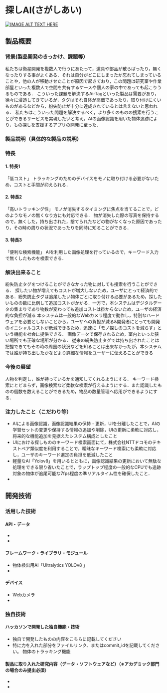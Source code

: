 # 探しAI(さがしあい)

[![IMAGE ALT TEXT HERE](https://jphacks.com/wp-content/uploads/2023/07/JPHACKS2023_ogp.png)](https://www.youtube.com/watch?v=yYRQEdfGjEg)

## 製品概要
### 背景(製品開発のきっかけ、課題等）
私たちは衛星開発を複数人で行うにあたって，道具や部品が散らばったり，無くなったりする事がよくある．それは自分がどこにしまったか忘れてしまっていることや，他の人が移動させたことが原因で起きており，この問題は研究室や作業部屋といった複数人で空間を共有するケースや個人の家の中であっても起こりうるものである．
こういった課題を解決するAirTagといった製品は需要があり，徐々に浸透してきているが，タグはそれ自体が高価であったり，取り付けにくいものがあるなどから，紛失防止が十分に達成されているとは言えないと思われる．
私たちはこういった問題を解決するべく，より多くのものの捜索を行うことができるサービスを実現したいと考え，AIの画像認識を用いた物体追跡により，もの探しを支援するアプリの開発に至った．

### 製品説明（具体的な製品の説明）
### 特長
#### 1. 特長1
「低コスト」
トラッキングのためのデバイスをモノに取り付ける必要がないため，コストと手間が抑えられる．

#### 2. 特長2
「高いトラッキング性」
モノが消失するタイミングに焦点を当てることで，どのようなモノの無くなり方にも対応できる．
物が消失した際の写真を保持するので，無くした，持ち出された，捨てられたなどの物がなくなった原因であったり，その時の周りの状況であったりを同時に知ることができる．

#### 3. 特長3
「便利な検索機能」
AIを利用した画像処理を行っているので，キーワード入力で無くしたものを検索できる．

### 解決出来ること
紛失防止タグをつけることができなかった物に対しても捜索を行うことができる．
探したい物が増えてもコストが増大しないため，ユーザにとって経済的である．紛失防止タグは追尾したい物体ごとに取り付ける必要があるため，探したいものの数に比例して追加コストがかかる．一方で，本システムはデジタルデータの集まりであり物数が変わっても追加コストは掛からないため，ユーザの経済的な負担が減る
本システムは一般的なWebカメラ程度で動作し，特別なハードウェアを必要としないことから，ユーザへの負担が減る&開発者にとっても開発のイニシャルコストが低減できるため，迅速に「モノ探しのコストを減らす」という機能を社会に提供できる．
画像データで保存されるため，室内といった狭い場所でも正確な場所が分かる．
従来の紛失防止タグでは持ち出されたことは把握できてもその時の周囲の状況などを知ることは出来なかったが，本システムでは誰が持ち出したかなどより詳細な情報をユーザーに伝えることができる

### 今後の展望
人物を判定し，誰が持っているかを通知してくれるようにする．
キーワード検索にとどまらず，画像検索など柔軟な検索が行えるようにする．また認識したものの個数を数えることができるため，物品の数量管理へ応用ができるようにする．

### 注力したこと（こだわり等）
* AIによる画像認識，画像認識結果の保持・更新，UIを分離したことで，AIの学習セットの変更や保持する情報の追加や削除，UIの更新に柔軟に対応し，将来的な機能追加を見据えたシステム構成としたこと
* UIにおける探しもののキーワード検索画面にて，株式会社NTTドコモのテキストペア類似度を利用することで，曖昧なキーワード検索にも柔軟に対応し，ユーザのキーワード選定の負担を低減したこと
* 軽量なAI「Yolov8」を用いるとともに，画像認識結果の更新において無駄な処理をできる限り省いたことで，ラップトップ程度の一般的なCPUでも追跡対象の物体が追尾可能な7fps程度の準リアルタイム性を確保したこと．
* 

## 開発技術
### 活用した技術
#### API・データ
* 
* 

#### フレームワーク・ライブラリ・モジュール
* 物体検出用AI「Ultralytics YOLOv8 」
* 

#### デバイス
* Webカメラ
* 

### 独自技術
#### ハッカソンで開発した独自機能・技術
* 独自で開発したものの内容をこちらに記載してください
* 特に力を入れた部分をファイルリンク、またはcommit_idを記載してください。
物体のトラッキング機能




#### 製品に取り入れた研究内容（データ・ソフトウェアなど）（※アカデミック部門の場合のみ提出必須）
* 
* 
